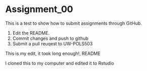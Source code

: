# Assignment_00

This is a test to show how to submit assignments through GitHub.

1. Edit the README. 
2. Commit changes and push to github
3. Submit a pull reuqest to UW-POLS503

This is my edit, it took long enough!, README

I cloned this to my computer and edited it to Rstudio